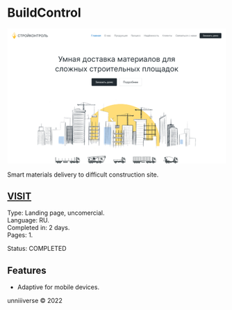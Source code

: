 # BuildControl
![PREVIEW](cover.jpg)

Smart materials delivery to difficult construction site. 

## [VISIT](https://unniiiverse.github.io/project/2022/buildControl/)

Type: Landing page, uncomercial. <br>
Language: RU. <br>
Completed in: 2 days. <br>
Pages: 1. <br>

Status: COMPLETED <br>

## Features
+ Adaptive for mobile devices.

unniiiverse © 2022
